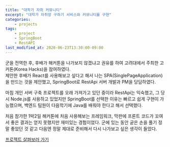 ```yaml
---
title: "대학가 자취 커뮤니티"
excerpt: "대학가 자취방 구하기 서비스와 커뮤니티를 구현"
categories:
    - projects
tags:
    - project
    - SpringBoot
    - RestAPI
last_modified_at: 2020-06-23T13:30:00-09:00
---
```

군을 전역한 후, 후배가 해커톤을 나가보지 않겠냐고 권유를 하여 고려대에서 주최한 고커톤(Korea Hacks)을 참여하였다.  
제안한 후배가 React를 사용해보고 싶다고 해서 나는 SPA(SinglePageApplication)을 만드는 것을 제안했고,
 SpringBoot로 RestApi 서버 개발과 PM을 당담하였다.  

마침 개인 서버 구축 프로젝트를 오래 가져가고 있던 중이라 RestApi는 익숙했고, 그 당시 Node.js를 사용하고 있었지만
 SpringBoot를 선택한 이유는 빠르고 쉽게 구현이 가능했으며, 백엔드 팀원이 다음학기에 Java를 배워야 한다고 해서 선택했다.  
 
처음 참가한 1박2일 해커톤에 처음 사용해보는 프레임워크, 막판에 프론트 코드가 꼬여서 좋은 결과는 얻지 못했지만 재미있는 경험이었다.
군에 있는 동안 굳은 손을 풀기 정말 좋았던 것 같고 다음엔 정말 제대로 준비해서 다시 나가보고 싶은 생각이 들었다.

 
[프로젝트 살펴보러 가기](https://github.com/juk-bang)  
